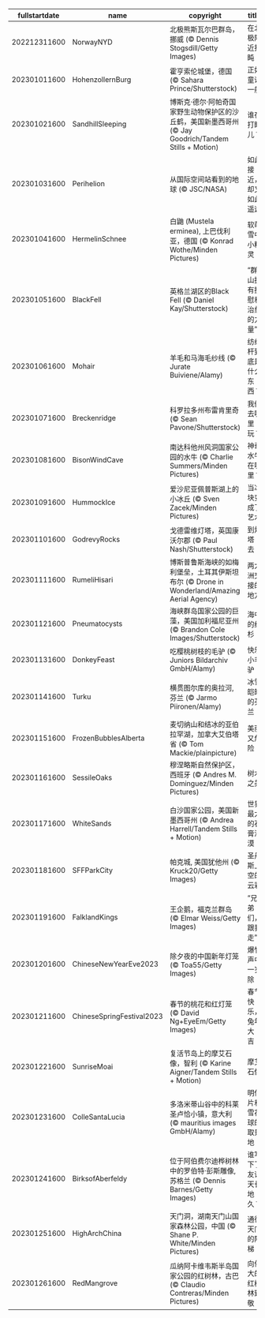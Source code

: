 |fullstartdate|name|copyright|title|image|
|--|--|--|--|--|
202212311600|NorwayNYD|北极熊斯瓦尔巴群岛，挪威 (© Dennis Stogsdill/Getty Images)|在北极附近打盹|![](/zh-CN/2023/01/202212311600NorwayNYD.jpg)|
202301011600|HohenzollernBurg|霍亨索伦城堡，德国 (© Sahara Prince/Shutterstock)|正如童话一般|![](/zh-CN/2023/01/202301011600HohenzollernBurg.jpg)|
202301021600|SandhillSleeping|博斯克·德尔·阿帕奇国家野生动物保护区的沙丘鹤，美国新墨西哥州 (© Jay Goodrich/Tandem Stills + Motion)|谁在打盹儿？|![](/zh-CN/2023/01/202301021600SandhillSleeping.jpg)|
202301031600|Perihelion|从国际空间站看到的地球 (© JSC/NASA)|如此接近，却又如此遥远|![](/zh-CN/2023/01/202301031600Perihelion.jpg)|
202301041600|HermelinSchnee|白鼬 (Mustela erminea), 上巴伐利亚，德国 (© Konrad Wothe/Minden Pictures)|软萌雪中小精灵|![](/zh-CN/2023/01/202301041600HermelinSchnee.jpg)|
202301051600|BlackFell|英格兰湖区的Black Fell (© Daniel Kay/Shutterstock)|“群山拥有抚慰和治愈的力量”|![](/zh-CN/2023/01/202301051600BlackFell.jpg)|
202301061600|Mohair|羊毛和马海毛纱线 (© Jurate Buiviene/Alamy)|纺纱杆到底是什么东西？|![](/zh-CN/2023/01/202301061600Mohair.jpg)|
202301071600|Breckenridge|科罗拉多州布雷肯里奇 (© Sean Pavone/Shutterstock)|我们去哪里玩？|![](/zh-CN/2023/01/202301071600Breckenridge.jpg)|
202301081600|BisonWindCave|南达科他州风洞国家公园的水牛 (© Charlie Summers/Minden Pictures)|神奇水牛在哪里？|![](/zh-CN/2023/01/202301081600BisonWindCave.jpg)|
202301091600|HummockIce|爱沙尼亚佩普斯湖上的小冰丘 (© Sven Zacek/Minden Pictures)|当冰块变成了艺术|![](/zh-CN/2023/01/202301091600HummockIce.jpg)|
202301101600|GodrevyRocks|戈德雷维灯塔，英国康沃尔郡 (© Paul Nash/Shutterstock)|到灯塔去！|![](/zh-CN/2023/01/202301101600GodrevyRocks.jpg)|
202301111600|RumeliHisari|博斯普鲁斯海峡的如梅利堡垒，土耳其伊斯坦布尔 (© Drone in Wonderland/Amazing Aerial Agency)|两大洲交接的地方|![](/zh-CN/2023/01/202301111600RumeliHisari.jpg)|
202301121600|Pneumatocysts|海峡群岛国家公园的巨藻，美国加利福尼亚州 (© Brandon Cole Images/Shutterstock)|海中的红杉|![](/zh-CN/2023/01/202301121600Pneumatocysts.jpg)|
202301131600|DonkeyFeast|吃樱桃树枝的毛驴 (© Juniors Bildarchiv GmbH/Alamy)|快乐小毛驴|![](/zh-CN/2023/01/202301131600DonkeyFeast.jpg)|
202301141600|Turku|横贯图尔库的奥拉河, 芬兰 (© Jarmo Piironen/Alamy)|冰雪皑皑的芬兰|![](/zh-CN/2023/01/202301141600Turku.jpg)|
202301151600|FrozenBubblesAlberta|麦切纳山和结冰的亚伯拉罕湖，加拿大艾伯塔省 (© Tom Mackie/plainpicture)|美丽又危险|![](/zh-CN/2023/01/202301151600FrozenBubblesAlberta.jpg)|
202301161600|SessileOaks|穆涅略斯自然保护区，西班牙 (© Andres M. Dominguez/Minden Pictures)|树木之美|![](/zh-CN/2023/01/202301161600SessileOaks.jpg)|
202301171600|WhiteSands|白沙国家公园，美国新墨西哥州 (© Andrea Harrell/Tandem Stills + Motion)|世界最大的石膏沙漠|![](/zh-CN/2023/01/202301171600WhiteSands.jpg)|
202301181600|SFFParkCity|帕克城, 美国犹他州 (© Kruck20/Getty Images)|圣丹斯上空的云彩|![](/zh-CN/2023/01/202301181600SFFParkCity.jpg)|
202301191600|FalklandKings|王企鹅，福克兰群岛 (© Elmar Weiss/Getty Images)|“兄弟们，跟我走”|![](/zh-CN/2023/01/202301191600FalklandKings.jpg)|
202301201600|ChineseNewYearEve2023|除夕夜的中国新年灯笼 (© Toa55/Getty Images)|爆竹声中一岁除|![](/zh-CN/2023/01/202301201600ChineseNewYearEve2023.jpg)|
202301211600|ChineseSpringFestival2023|春节的桃花和红灯笼 (© David Ng+EyeEm/Getty Images)|春节快乐，兔年大吉！|![](/zh-CN/2023/01/202301211600ChineseSpringFestival2023.jpg)|
202301221600|SunriseMoai|复活节岛上的摩艾石像，智利 (© Karine Aigner/Tandem Stills + Motion)|摩艾石像|![](/zh-CN/2023/01/202301221600SunriseMoai.jpg)|
202301231600|ColleSantaLucia|多洛米蒂山谷中的科莱圣卢恰小镇，意大利 (© mauritius images GmbH/Alamy)|明信片和雪花球的取景地|![](/zh-CN/2023/01/202301231600ColleSantaLucia.jpg)|
202301241600|BirksofAberfeldy|位于阿伯费尔迪桦树林中的罗伯特·彭斯雕像, 苏格兰 (© Dennis Barnes/Getty Images)|谁写下了友谊天长地久？|![](/zh-CN/2023/01/202301241600BirksofAberfeldy.jpg)|
202301251600|HighArchChina|天门洞，湖南天门山国家森林公园，中国 (© Shane P. White/Minden Pictures)|通往天门的阶梯|![](/zh-CN/2023/01/202301251600HighArchChina.jpg)|
202301261600|RedMangrove|瓜纳阿卡维韦斯半岛国家公园的红树林，古巴 (© Claudio Contreras/Minden Pictures)|向伟大的红树林致敬！|![](/zh-CN/2023/01/202301261600RedMangrove.jpg)|
